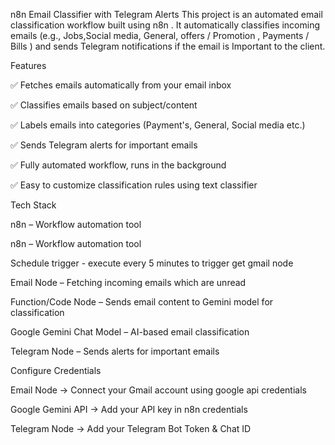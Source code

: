 n8n Email Classifier with Telegram Alerts
This project is an automated email classification workflow built using n8n
.
It automatically classifies incoming emails (e.g., Jobs,Social media, General, offers / Promotion , Payments / Bills  ) and sends Telegram notifications if the email is  Important to the client.

Features

✅ Fetches emails automatically from your email inbox

✅ Classifies emails based on subject/content

✅ Labels emails into categories (Payment's, General, Social media etc.)

✅ Sends Telegram alerts for important emails

✅ Fully automated workflow, runs in the background

✅ Easy to customize classification rules using text classifier

Tech Stack

n8n
 – Workflow automation tool

n8n
 – Workflow automation tool

 Schedule trigger - execute every 5 minutes to trigger get gmail node

Email Node – Fetching incoming emails which are unread

Function/Code Node – Sends email content to Gemini model for classification

Google Gemini Chat Model – AI-based email classification

Telegram Node – Sends alerts for important emails

Configure Credentials

Email Node → Connect your Gmail account using google api credentials 

Google Gemini API → Add your API key in n8n credentials

Telegram Node → Add your Telegram Bot Token & Chat ID
